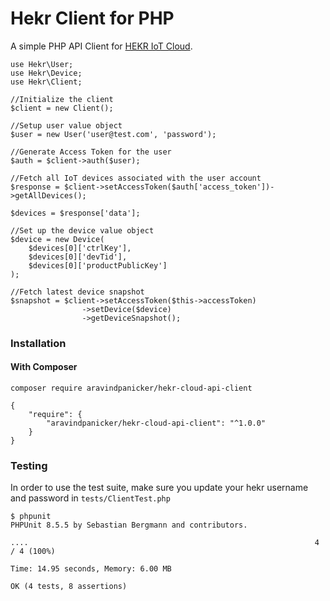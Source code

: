 # Hekr Client for PHP

A simple PHP API Client for [HEKR IoT Cloud](https://docs.hekr.me/v4/%E4%BA%91%E7%AB%AFAPI/%E7%99%BB%E5%BD%95%E6%B3%A8%E5%86%8C/).

```
use Hekr\User;
use Hekr\Device;
use Hekr\Client;

//Initialize the client
$client = new Client();

//Setup user value object
$user = new User('user@test.com', 'password');

//Generate Access Token for the user
$auth = $client->auth($user);

//Fetch all IoT devices associated with the user account
$response = $client->setAccessToken($auth['access_token'])->getAllDevices();

$devices = $response['data'];

//Set up the device value object
$device = new Device(
    $devices[0]['ctrlKey'], 
    $devices[0]['devTid'], 
    $devices[0]['productPublicKey']
);

//Fetch latest device snapshot
$snapshot = $client->setAccessToken($this->accessToken)
                ->setDevice($device)
                ->getDeviceSnapshot();

```

### Installation

#### With Composer

```
composer require aravindpanicker/hekr-cloud-api-client
```

```
{
    "require": {
        "aravindpanicker/hekr-cloud-api-client": "^1.0.0"
    }
}
```

### Testing
In order to use the test suite, make sure you update your hekr username and password in `tests/ClientTest.php`

```
$ phpunit
PHPUnit 8.5.5 by Sebastian Bergmann and contributors.

....                                                                4 / 4 (100%)

Time: 14.95 seconds, Memory: 6.00 MB

OK (4 tests, 8 assertions)
```
